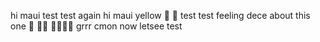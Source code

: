 hi maui
test
test again
hi maui
yellow
🤞
👀
test test
feeling dece about this one
👀
🤞🤞
🤞🤞🤞🤞
grrr
cmon now
letsee
test
